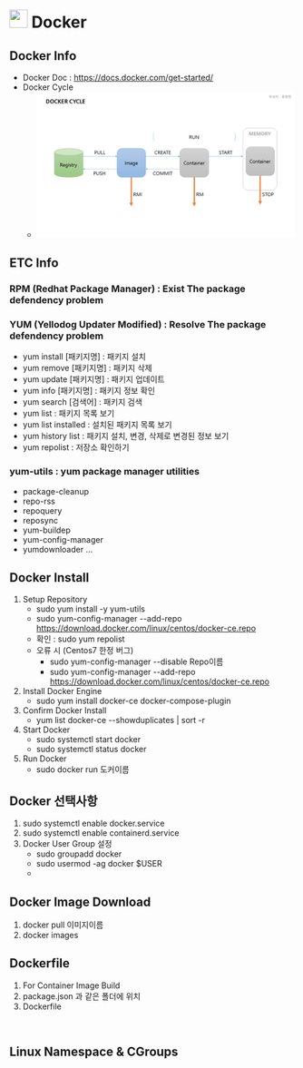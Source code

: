 # <img height="32" width="32" src="https://cdn.simpleicons.org/Docker/66B2FF" /> Docker

## Docker Info
- Docker Doc : https://docs.docker.com/get-started/
- Docker Cycle
  - ![Docker Cycle](./Resources/Docker%20Cycle.png)


## ETC Info
### RPM (Redhat Package Manager) : Exist The package defendency problem 
### YUM (Yellodog Updater Modified) : Resolve The package defendency problem    
- yum install [패키지명] : 패키지 설치
- yum remove [패키지명] : 패키지 삭제
- yum update [패키지명] : 패키지 업데이트
- yum info [패키지명] : 패키지 정보 확인
- yum search [검색어] : 패키지 검색
- yum list : 패키지 목록 보기
- yum list installed : 설치된 패키지 목록 보기
- yum history list : 패키지 설치, 변경, 삭제로 변경된 정보 보기
- yum repolist : 저장소 확인하기
### yum-utils : yum package manager utilities
- package-cleanup
- repo-rss
- repoquery
- reposync
- yum-buildep
- yum-config-manager
- yumdownloader ... 

## Docker Install
1. Setup Repository
    - sudo yum install -y yum-utils
    - sudo yum-config-manager --add-repo https://download.docker.com/linux/centos/docker-ce.repo
    - 확인 : sudo yum repolist
    - 오류 시 (Centos7 한정 버그)
        * sudo yum-config-manager --disable Repo이름
        * sudo yum-config-manager --add-repo https://download.docker.com/linux/centos/docker-ce.repo
2. Install Docker Engine 
    - sudo yum install docker-ce docker-compose-plugin
3. Confirm Docker Install
    - yum list docker-ce --showduplicates | sort -r
4. Start Docker 
    - sudo systemctl start docker
    - sudo systemctl status docker
5. Run Docker
    - sudo docker run 도커이름

## Docker 선택사항
1. sudo systemctl enable docker.service
2. sudo systemctl enable containerd.service
3. Docker User Group 설정
    - sudo groupadd docker
    - sudo usermod -ag docker $USER
    - 

## Docker Image Download
1. docker pull 이미지이름
2. docker images
   


## Dockerfile
1. For Container Image Build
2. package.json 과 같은 폴더에 위치
3. Dockerfile
```


```


## Linux Namespace & CGroups
